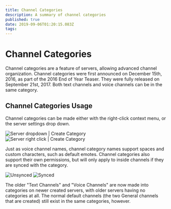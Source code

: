 ```yaml
---
title: Channel Categories
description: A summary of channel categories
published: true
date: 2019-09-06T01:20:15.083Z
tags: 
---
```


# Channel Categories
Channel categories are a feature of servers, allowing advanced channel organization. Channel categories were first announced on December 15th, 2016, as part of the 2016 End of Year Teaser. They were fully released on September 21st, 2017. Both text channels and voice channels can be in the same category.

## Channel Categories Usage
Channel categories can be made either with the right-click context menu, or the server settings drop down.

![Server dropdown | Create Category](https://nobody-loves.me/i/88ux.png) ![Server right click | Create Category](https://nobody-loves.me/i/gzhv.png)

Just as voice channel names, channel category names support spaces and custom characters, such as default emotes. Channel categories also support their own permissions, but will only apply to inside channels if they are synced with the category. 

![Unsynced](https://nobody-loves.me/i/e25p.png) ![Synced](https://github.com/DiscordiaWiki/wiki/blob/master/uploads/channel-categories/uizsefp-1.png?raw=true)

The older "Text Channels" and "Voice Channels" are now made into categories on newer created servers, with older servers having no categories at all. The normal default channels (the two General channels that are created) still exist in the same categories, however.



